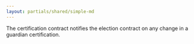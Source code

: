 ```yaml
---
layout: partials/shared/simple-md
---
```


The certification contract notifies the election contract on any change in a guardian certification.

